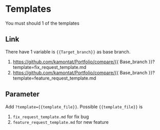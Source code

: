 # Templates

You must should 1 of the templates

## Link

There have 1 variable is `{{Target_branch}}` as base branch.

1. https://github.com/kamontat/Portfolio/compare/{{ Base_branch }}?template=fix_request_template.md
2. https://github.com/kamontat/Portfolio/compare/{{ Base_branch }}?template=feature_request_template.md

## Parameter

Add `?template={{template_file}}`. Possible `{{template_file}}` is 

1. `fix_request_template.md` for fix bug
2. `feature_request_template.md` for new feature
